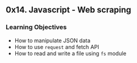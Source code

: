 ## 0x14. Javascript - Web scraping

### Learning Objectives
- How to manipulate JSON data
- How to use `request` and fetch API
- How to read and write a file using `fs` module